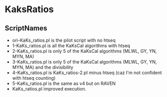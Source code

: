 # KaksRatios

## ScriptNames
-	ori-KaKs_ratios.pl is the pilot script with no htseq
-	1-KaKs_ratios.pl is all the KaKsCal algorithms with htseq
-	2-KaKs_ratios.pl is only 5 of the KaKsCal algorithms (MLWL, GY, YN, MYN, MA)
-	3-KaKs_ratios.pl is only 5 of the KaKsCal algorithms (MLWL, GY, YN, MYN, MA) and the divisibility
-	4-KaKs_ratios.pl is KaKs_ratios-2.pl minus htseq (caz I'm not confident with htseq counting)
-	5-KaKs_ratios.pl is the same as v4 but on RAVEN
-	KaKs_ratios.pl improved execution. 

